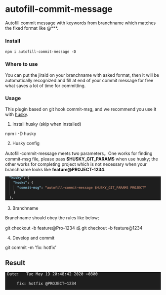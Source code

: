 # autofill-commit-message

Autofill commit message with keywords from branchname which matches the fixed format like @***.

### Install

```
npm i autofill-commit-message -D 
```

### Where to use

You can put the jiraId on your branchname with asked format, then it will be automatically recognized and fill at end of your commit message for free what saves a lot of time for committing.

### Usage

This plugin based on git hook commit-msg, and we recommend you use it with [husky]('https://github.com/typicode/husky').

1. Install husky (skip when installed)

npm i -D husky 

2.  Husky config

Autofill-commit-message meets two parameters。One works for finding commit-msg file, please pass **$HUSKY_GIT_PARAMS** when use husky; the other works for completing project which is not necessary when your branchname looks like **feature@PROJECT-1234**.

<img src="./assets/husky.png">


3. Branchname

Branchname should obey the rules like below;

git checkout -b feature@Pro-1234 或 git checkout -b feature@1234

4. Develop and commit

git commit -m 'fix: hotfix'

## Result

<img src="./assets/commit.png">